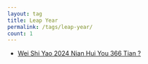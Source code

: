 ```yaml
---
layout: tag
title: Leap Year
permalink: /tags/leap-year/
count: 1
---
```


- [Wei Shi Yao  2024 Nian Hui You  366 Tian ?](https://www.longluo.me/blog/2024/12/21/leap-year/)
